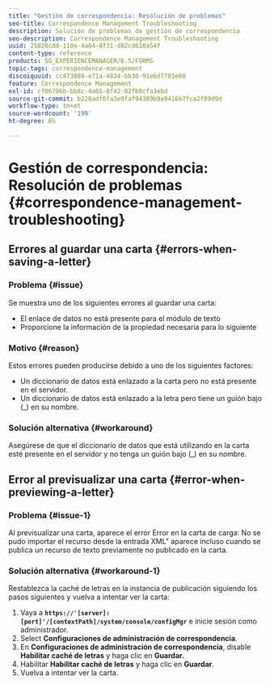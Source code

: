 ```yaml
---
title: "Gestión de correspondencia: Resolución de problemas"
seo-title: Correspondence Management Troubleshooting
description: Solución de problemas de gestión de correspondencia
seo-description: Correspondence Management Troubleshooting
uuid: 25828cdd-110e-4a84-8f31-d82cd610a54f
content-type: reference
products: SG_EXPERIENCEMANAGER/6.5/FORMS
topic-tags: correspondence-management
discoiquuid: cc473808-e71a-4834-bb30-91e6df783e60
feature: Correspondence Management
exl-id: cf06796b-bb8c-4a65-8f42-02fb0cfa3ebd
source-git-commit: b220adf6fa3e9faf94389b9a9416b7fca2f89d9d
workflow-type: tm+mt
source-wordcount: '199'
ht-degree: 6%

---
```


# Gestión de correspondencia: Resolución de problemas {#correspondence-management-troubleshooting}

## Errores al guardar una carta {#errors-when-saving-a-letter}

### Problema {#issue}

Se muestra uno de los siguientes errores al guardar una carta:

* El enlace de datos no está presente para el módulo de texto
* Proporcione la información de la propiedad necesaria para lo siguiente

### Motivo {#reason}

Estos errores pueden producirse debido a uno de los siguientes factores:

* Un diccionario de datos está enlazado a la carta pero no está presente en el servidor.
* Un diccionario de datos está enlazado a la letra pero tiene un guión bajo (_) en su nombre.

### Solución alternativa {#workaround}

Asegúrese de que el diccionario de datos que está utilizando en la carta esté presente en el servidor y no tenga un guión bajo (_) en su nombre.

## Error al previsualizar una carta {#error-when-previewing-a-letter}

### Problema {#issue-1}

Al previsualizar una carta, aparece el error Error en la carta de carga: No se pudo importar el recurso desde la entrada XML&quot; aparece incluso cuando se publica un recurso de texto previamente no publicado en la carta.

### Solución alternativa {#workaround-1}

Restablezca la caché de letras en la instancia de publicación siguiendo los pasos siguientes y vuelva a intentar ver la carta:

1. Vaya a **`https://'[server]:[port]'/[contextPath]/system/console/configMgr`** e inicie sesión como administrador.
1. Select **Configuraciones de administración de correspondencia**.
1. En **Configuraciones de administración de correspondencia**, disable **Habilitar caché de letras** y haga clic en **Guardar.**
1. Habilitar **Habilitar caché de letras** y haga clic en **Guardar**.
1. Vuelva a intentar ver la carta.
